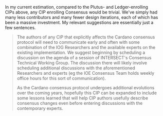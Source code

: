 In my current estimation, compared to the Plutus- and Ledger-enrolling CIPs above, any CIP enrolling Consensus would be trivial.
We've simply had many less contributors and many fewer design iterations, each of which has been a massive investment.
My relevant suggestions are essentially just a few sentences.

> The authors of any CIP that explicitly affects the Cardano consensus protocol will need to communicate early and often with some combination of the IOG Researchers and the available experts on the existing implementation.
> We suggest beginning by scheduling a discussion on the agenda of a session of INTERSECT's Consensus Technical Working Group.
> The discussion there will likely involve scheduling additional discussions with the aforementioned Researchers and experts (eg the IOE Consensus Team holds weekly office hours for this sort of communication).
> 
> As the Cardano consensus protocol undergoes additional evolutions over the coming years, hopefully this CIP can be expanded to include some lessons learned that will help CIP authors usefully describe consensus changes even before entering discussions with the contemporary experts.
